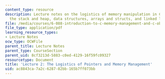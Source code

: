 ```yaml
---
content_type: resource
description: Lecture notes on the logistics of memory manipulation in C, pointers,
  the stack and heap, data structures, arrays and structs, and linked lists.
file: /media/courses/6-088-introduction-to-c-memory-management-and-c-object-oriented-programming-january-iap-2010/ac8843ca7a2c628782bb165b7ff073bb_MIT6_088IAP10_lec02.pdf
file_type: application/pdf
learning_resource_types:
- Lecture Notes
ocw_type: OCWFile
parent_title: Lecture Notes
parent_type: CourseSection
parent_uid: 8cf3213d-5883-c0ed-4129-16f59fc09327
resourcetype: Document
title: 'Lecture 2: The Logistics of Pointers and Memory Management'
uid: ac8843ca-7a2c-6287-82bb-165b7ff073bb
---
```

